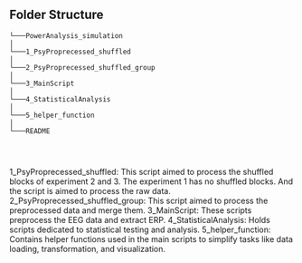 ## Folder Structure

``````
└───PowerAnalysis_simulation
│
└───1_PsyProprecessed_shuffled
│
└───2_PsyProprecessed_shuffled_group
│
└───3_MainScript
│
└───4_StatisticalAnalysis
│
└───5_helper_function
│
└───README




``````
1_PsyProprecessed_shuffled: This script aimed to process the shuffled blocks of experiment 2 and 3. The experiment 1 has no shuffled blocks. And the script is aimed to process the raw data.
2_PsyProprecessed_shuffled_group: This script aimed to process the preprocessed data and merge them.
3_MainScript: These scripts preprocess the EEG data and extract ERP.
4_StatisticalAnalysis: Holds scripts dedicated to statistical testing and analysis. 
5_helper_function: Contains helper functions used in the main scripts to simplify tasks like data loading, transformation, and visualization.